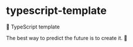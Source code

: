 # typescript-template

🐢 TypeScript template

<!-- INSPIRATIONAL_QUOTE_START -->
The best way to predict the future is to create it.
🦄
<!-- INSPIRATIONAL_QUOTE_END -->
